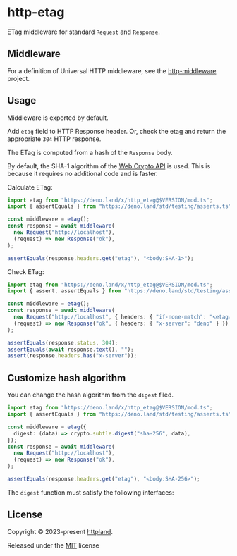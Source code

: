 # http-etag

ETag middleware for standard `Request` and `Response`.

## Middleware

For a definition of Universal HTTP middleware, see the
[http-middleware](https://github.com/httpland/http-middleware) project.

## Usage

Middleware is exported by default.

Add `etag` field to HTTP Response header. Or, check the etag and return the
appropriate `304` HTTP response.

The ETag is computed from a hash of the `Response` body.

By default, the SHA-1 algorithm of the
[Web Crypto API](https://developer.mozilla.org/en-US/docs/Web/API/Web_Crypto_API)
is used. This is because it requires no additional code and is faster.

Calculate ETag:

```ts
import etag from "https://deno.land/x/http_etag@$VERSION/mod.ts";
import { assertEquals } from "https://deno.land/std/testing/asserts.ts";

const middleware = etag();
const response = await middleware(
  new Request("http://localhost"),
  (request) => new Response("ok"),
);

assertEquals(response.headers.get("etag"), "<body:SHA-1>");
```

Check ETag:

```ts
import etag from "https://deno.land/x/http_etag@$VERSION/mod.ts";
import { assert, assertEquals } from "https://deno.land/std/testing/asserts.ts";

const middleware = etag();
const response = await middleware(
  new Request("http://localhost", { headers: { "if-none-match": "<etag>" } }),
  (request) => new Response("ok", { headers: { "x-server": "deno" } }),
);

assertEquals(response.status, 304);
assertEquals(await response.text(), "");
assert(response.headers.has("x-server"));
```

## Customize hash algorithm

You can change the hash algorithm from the `digest` filed.

```ts
import etag from "https://deno.land/x/http_etag@$VERSION/mod.ts";
import { assertEquals } from "https://deno.land/std/testing/asserts.ts";

const middleware = etag({
  digest: (data) => crypto.subtle.digest("sha-256", data),
});
const response = await middleware(
  new Request("http://localhost"),
  (request) => new Response("ok"),
);

assertEquals(response.headers.get("etag"), "<body:SHA-256>");
```

The `digest` function must satisfy the following interfaces:

## License

Copyright © 2023-present [httpland](https://github.com/httpland).

Released under the [MIT](./LICENSE) license
